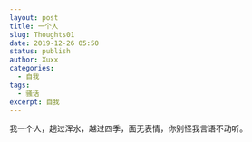 ```yaml
---
layout: post
title: 一个人
slug: Thoughts01
date: 2019-12-26 05:50
status: publish
author: Xuxx
categories: 
  - 自我
tags: 
  - 骚话
excerpt: 自我
---
```

我一个人，趟过浑水，越过四季，面无表情，你别怪我言语不动听。
